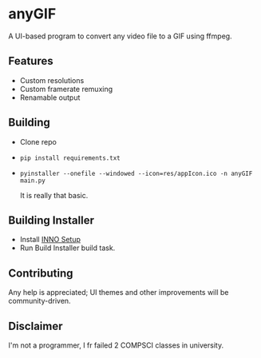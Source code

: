 # anyGIF
A UI-based program to convert any video file to a GIF using ffmpeg.

## Features
* Custom resolutions
* Custom framerate remuxing
* Renamable output

## Building
* Clone repo
* `pip install requirements.txt`
* `pyinstaller --onefile --windowed --icon=res/appIcon.ico -n anyGIF main.py`

   It is really that basic.

## Building Installer
* Install [INNO Setup](https://jrsoftware.org/isinfo.php)
* Run Build Installer build task.

## Contributing
Any help is appreciated; UI themes and other improvements will be community-driven.

## Disclaimer
I'm not a programmer, I fr failed 2 COMPSCI classes in university. 

